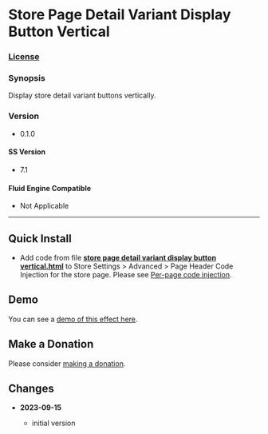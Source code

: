 # Store Page Detail Variant Display Button Vertical

### [License][1]

### Synopsis

Display store detail variant buttons vertically.

### Version

  * 0.1.0

#### SS Version

  * 7.1

#### Fluid Engine Compatible

  * Not Applicable

---

## Quick Install

* Add code from file **[store page detail variant display button
  vertical.html][2]** to Store Settings > Advanced > Page Header Code Injection
  for the store page. Please see [Per-page code injection][3].

## Demo

You can see a [demo of this effect here][4].

## Make a Donation

Please consider [making a donation][5].

## Changes

<!-- * **2023-08-27**

  * add support for all Gallery Types
  * bumped version to 0.2.0
  -->
* **2023-09-15**

  * initial version

[1]: https://github.com/tomsWebConsulting/twcsl/blob/main/LICENSE.txt#L1
[2]: store%20page%20detail%20variant%20display%20button%20vertical.html#L1
[3]: https://support.squarespace.com/hc/en-us/articles/205815908-Using-code-injection#toc-per-page-code-injection
[4]: https://toms-web-consulting-demos.squarespace.com/store-page-detail-variant-display-button-vertical/p/spring-pickle-mix?password=twcdemos
[5]: https://github.com/tomsWebConsulting/twcsl#make-a-donation

